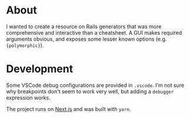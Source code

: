 # About

I wanted to create a resource on Rails generators that was more comprehensive and interactive than
a cheatsheet. A GUI makes required arguments obvious, and exposes some lesser known options (e.g. `{polymorphic}`).

# Development

Some VSCode debug configurations are provided in `.vscode`. I'm not sure why breakpoints don't seem to work very well, but adding a `debugger` expression works.

The project runs on [Next.js](https://nextjs.org/docs) and was built with `yarn`.
